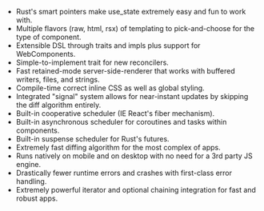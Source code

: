 
- Rust's smart pointers make use_state extremely easy and fun to work with.
- Multiple flavors (raw, html, rsx) of templating to pick-and-choose for the type of component.
- Extensible DSL through traits and impls plus support for WebComponents.
- Simple-to-implement trait for new reconcilers.
- Fast retained-mode server-side-renderer that works with buffered writers, files, and strings.
- Compile-time correct inline CSS as well as global styling.
- Integrated "signal" system allows for near-instant updates by skipping the diff algorithm entirely.
- Built-in cooperative scheduler (IE React's fiber mechanism).
- Built-in asynchronous scheduler for coroutines and tasks within components.
- Built-in suspense scheduler for Rust's futures.
- Extremely fast diffing algorithm for the most complex of apps.
- Runs natively on mobile and on desktop with no need for a 3rd party JS engine.
- Drastically fewer runtime errors and crashes with first-class error handling.
- Extremely powerful iterator and optional chaining integration for fast and robust apps.
